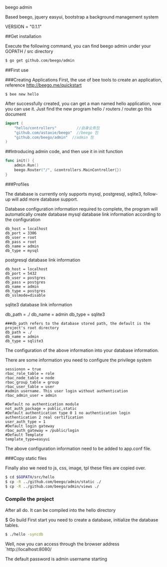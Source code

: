 beego admin

Based beego, jquery easyui, bootstrap a background management system

VERSION = "0.1.1"

##Get installation

Execute the following command, you can find beego admin under your GOPATH / src directory

```bash
$ go get github.com/beego/admin
```

##First use

###Creating Applications
First, the use of bee tools to create an application, reference http://beego.me/quickstart
```
$ bee new hello
```
After successfully created, you can get a man named hello application, now you can use it. Just find the new program hello / routers / router.go this document
```go
import (
	"hello/controllers" 		//自身业务包
	"github.com/astaxie/beego"  //beego 包
	"github.com/beego/admin"  //admin 包
)

```
##Introducing admin code, and then use it in init function
```go
func init() {
	admin.Run()
	beego.Router("/", &controllers.MainController{})
}
```
###Profiles

The database is currently only supports mysql, postgresql, sqlite3, follow-up will add more database support.

Database configuration information required to complete, the program will automatically create database mysql database link information according to the configuration
```
db_host = localhost
db_port = 3306
db_user = root
db_pass = root
db_name = admin
db_type = mysql
```
postgresql database link information
```
db_host = localhost
db_port = 5432
db_user = postgres
db_pass = postgres
db_name = admin
db_type = postgres
db_sslmode=disable
```
sqlite3 database link information

db_path = ./
db_name = admin
db_type = sqlite3
```
###db_path refers to the database stored path, the default is the project's root directory
db_path = ./
db_name = admin
db_type = sqlite3
```
The configuration of the above information into your database information.

There are some information you need to configure the privilege system
```
sessionon = true
rbac_role_table = role
rbac_node_table = node
rbac_group_table = group
rbac_user_table = user
#admin username. This user login without authentication
rbac_admin_user = admin

#Default no authentication module
not_auth_package = public,static
#Default authentication type 0 1 no authentication login authentication 2 real certification
user_auth_type = 1
#Default login gateway
rbac_auth_gateway = /public/login
#Default Template
template_type=easyui
```
The above configuration information need to be added to app.conf file.

###Copy static files

Finally also we need to js, ​​css, image, tpl these files are copied over.
```bash
$ cd $GOPATH/src/hello
$ cp -R ../github.com/beego/admin/static ./
$ cp -R ../github.com/beego/admin/views ./

```
### Compile the project

After all do. It can be compiled into the hello directory

$ Go build
First start you need to create a database, initialize the database tables.

```bash
$ ./hello -syncdb
```
Well, now you can access through the browser address `http://localhost:8080/

The default password is admin username starting
